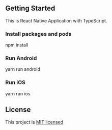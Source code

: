 ## Getting Started

This is React Native Application with TypeScript.

### Install packages and pods

npm install

### Run Android

yarn run android

### Run iOS

yarn run ios

## License

This project is [MIT licensed](/LICENSE.md)

